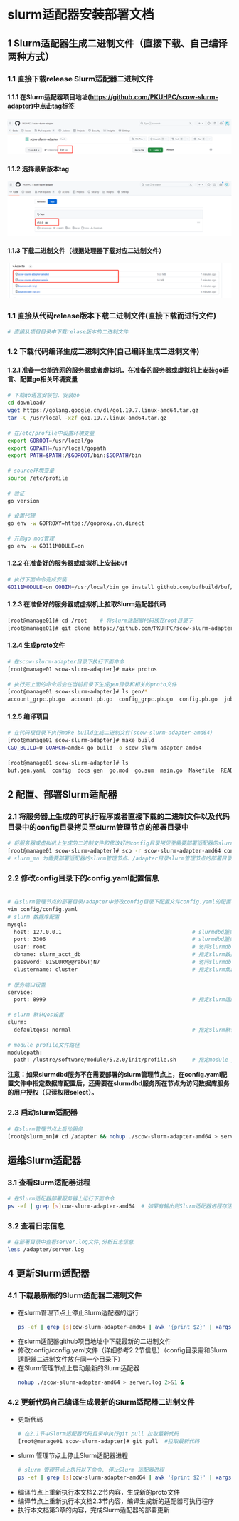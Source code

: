 # **slurm适配器安装部署文档**


## **1 Slurm适配器生成二进制文件（直接下载、自己编译两种方式）**
### **1.1 直接下载release Slurm适配器二进制文件**
#### **1.1.1 在Slurm适配器项目地址(https://github.com/PKUHPC/scow-slurm-adapter)中点击tag标签** 
![Alt text](image.png)
#### **1.1.2 选择最新版本tag**
![Alt text](image-1.png)
#### **1.1.3 下载二进制文件（根据处理器下载对应二进制文件）**
![Alt text](image-2.png)


### **1.1 直接从代码release版本下载二进制文件(直接下载而进行文件)** 
```bash
# 直接从项目目录中下载relase版本的二进制文件

```

### **1.2 下载代码编译生成二进制文件(自己编译生成二进制文件)**
#### **1.2.1 准备一台能连网的服务器或者虚拟机，在准备的服务器或虚拟机上安装go语言、配置go相关环境变量**

```bash
# 下载go语言安装包，安装go
cd download/
wget https://golang.google.cn/dl/go1.19.7.linux-amd64.tar.gz
tar -C /usr/local -xzf go1.19.7.linux-amd64.tar.gz

# 在/etc/profile中设置环境变量
export GOROOT=/usr/local/go
export GOPATH=/usr/local/gopath
export PATH=$PATH:/$GOROOT/bin:$GOPATH/bin

# source环境变量
source /etc/profile

# 验证
go version

# 设置代理
go env -w GOPROXY=https://goproxy.cn,direct

# 开启go mod管理
go env -w GO111MODULE=on
```

#### **1.2.2 在准备好的服务器或虚拟机上安装buf**
```bash
# 执行下面命令完成安装
GO111MODULE=on GOBIN=/usr/local/bin go install github.com/bufbuild/buf/cmd/buf@v1.23.1
```

#### **1.2.3 在准备好的服务器或虚拟机上拉取Slurm适配器代码**
```bash
[root@manage01]# cd /root    # 将slurm适配器代码放在root目录下
[root@manage01]# git clone https://github.com/PKUHPC/scow-slurm-adapter.git  #克隆代码
```


#### **1.2.4 生成proto文件**
```bash
# 在scow-slurm-adapter目录下执行下面命令
[root@manage01 scow-slurm-adapter]# make protos

# 执行完上面的命令后会在当前目录下生成gen目录和相关的proto文件
[root@manage01 scow-slurm-adapter]# ls gen/* 
account_grpc.pb.go  account.pb.go  config_grpc.pb.go  config.pb.go  job_grpc.pb.go  job.pb.go  user_grpc.pb.go  user.pb.go
```

#### **1.2.5 编译项目**
```bash
# 在代码根目录下执行make build生成二进制文件(scow-slurm-adapter-amd64)
[root@manage01 scow-slurm-adapter]# make build 
CGO_BUILD=0 GOARCH=amd64 go build -o scow-slurm-adapter-amd64

[root@manage01 scow-slurm-adapter]# ls
buf.gen.yaml  config  docs gen  go.mod  go.sum  main.go  Makefile  README.md  scow-slurm-adapter-amd64  tests  utils
```


## **2 配置、部署Slurm适配器**
### **2.1 将服务器上生成的可执行程序或者直接下载的二进制文件以及代码目录中的config目录拷贝至slurm管理节点的部署目录中**
```bash
# 将服务器或虚拟机上生成的二进制文件和修改好的config目录拷贝至需要部署适配器的slurm管理节点上
[root@manage01 scow-slurm-adapter]# scp -r scow-slurm-adapter-amd64 config  slurm_mn:/adapter     
# slurm_mn 为需要部署适配器的slurm管理节点、/adapter目录slurm管理节点的部署目录
```

### **2.2 修改config目录下的config.yaml配置信息**
```bash

# 在slurm管理节点的部署目录/adapter中修改config目录下配置文件config.yaml的配置项
vim config/config.yaml
# slurm 数据库配置
mysql:
  host: 127.0.0.1                                         # slurmdbd服务所在服务器的ip
  port: 3306                                              # slurmdbd服务节点上数据库服务的端口
  user: root                                              # 访问slurmdbd节点数据库服务的用户名
  dbname: slurm_acct_db                                   # 指定slurm数据库的库名
  password: 81SLURM@@rabGTjN7                             # 访问slurmdbd节点数据库的密码
  clustername: cluster                                    # 指定slurm集群的名字

# 服务端口设置
service:
  port: 8999                                              # 指定slurm适配器服务启动端口

# slurm 默认Qos设置
slurm:
  defaultqos: normal                                      # 指定slurm默认qos信息

# module profile文件路径
modulepath:
  path: /lustre/software/module/5.2.0/init/profile.sh     # 指定module profile文件路径
```
**注意：如果slurmdbd服务不在需要部署的slurm管理节点上，在config.yaml配置文件中指定数据库配置后，还需要在slurmdbd服务所在节点为访问数据库服务的用户授权（只读权限select）。**

### **2.3 启动slurm适配器**
```bash
# 在slurm管理节点上启动服务
[root@slurm_mn]# cd /adapter && nohup ./scow-slurm-adapter-amd64 > server.log 2>&1 &     # 适配器启动后会在部署目录生成一个server.log的日志文件
```


## **运维Slurm适配器**
### **3.1 查看Slurm适配器进程**
```bash
# 在Slurm适配器部署服务器上运行下面命令
ps -ef | grep [s]cow-slurm-adapter-amd64  # 如果有输出则Slurm适配器进程存活、无输出则Slurm适配器终止
```

### **3.2 查看日志信息**
```bash
# 在部署目录中查看server.log文件,分析日志信息
less /adapter/server.log
```

## **4 更新Slurm适配器**
### **4.1 下载最新版的Slurm适配器二进制文件**
* 在slurm管理节点上停止Slurm适配器的运行
  ```bash
  ps -ef | grep [s]cow-slurm-adapter-amd64 | awk '{print $2}' | xargs kill -9
  ```
* 在slurm适配器github项目地址中下载最新的二进制文件
* 修改config/config.yaml文件（详细参考2.2节信息）（config目录需和Slurm适配器二进制文件放在同一个目录下）
* 在Slurm管理节点上启动最新的Slurm适配器
    ```bash
    nohup ./scow-slurm-adapter-amd64 > server.log 2>&1 &
    ```

### **4.2 更新代码自己编译生成最新的Slurm适配器二进制文件**
* 更新代码
  ```bash
  # 在2.1节中Slurm适配器代码目录中执行git pull 拉取最新代码
  [root@manage01 scow-slurm-adapter]# git pull  #拉取最新代码
  ```
* slurm 管理节点上停止Slurm适配器进程
  ```bash
  # slurm 管理节点上执行以下命令, 停止Slurm 适配器进程
  ps -ef | grep [s]cow-slurm-adapter-amd64 | awk '{print $2}' | xargs kill -9
  ```
* 编译节点上重新执行本文档2.2节内容，生成新的proto文件
* 编译节点上重新执行本文档2.3节内容，编译生成新的适配器可执行程序
* 执行本文档第3章的内容，完成Slurm适配器的部署更新

